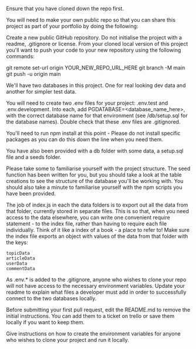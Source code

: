 Ensure that you have cloned down the repo first.

You will need to make your own public repo so that you can share this project as part of your portfolio by doing the following:

Create a new public GitHub repository. Do not initialise the project with a readme, .gitignore or license.
From your cloned local version of this project you'll want to push your code to your new repository using the following commands:

git remote set-url origin YOUR_NEW_REPO_URL_HERE
git branch -M main
git push -u origin main

We'll have two databases in this project. One for real looking dev data and another for simpler test data.

You will need to create two .env files for your project: .env.test and .env.development. Into each, add PGDATABASE=<database_name_here>, with the correct database name for that environment (see /db/setup.sql for the database names). Double check that these .env files are .gitignored.

You'll need to run npm install at this point - Please do not install specific packages as you can do this down the line when you need them.

You have also been provided with a db folder with some data, a setup.sql file and a seeds folder.

Please take some to familiarise yourself with the project structure. The seed function has been written for you, but you should take a look at the table creations to see the structure of the database you'll be working with. You should also take a minute to familiarise yourself with the npm scripts you have been provided.

The job of index.js in each the data folders is to export out all the data from that folder, currently stored in separate files. This is so that, when you need access to the data elsewhere, you can write one convenient require statement - to the index file, rather than having to require each file individually. Think of it like a index of a book - a place to refer to! Make sure the index file exports an object with values of the data from that folder with the keys:

    topicData
    articleData
    userData
    commentData

As .env.* is added to the .gitignore, anyone who wishes to clone your repo will not have access to the necessary environment variables. Update your readme to explain what files a developer must add in order to successfully connect to the two databases locally.

Before submitting your first pull request, edit the README.md to remove the initial instructions. You can add them to a ticket on trello or save them locally if you want to keep them.

Give instructions on how to create the environment variables for anyone who wishes to clone your project and run it locally.
